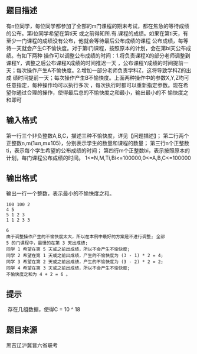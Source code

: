 


## 题目描述
有n位同学，每位同学都参加了全部的m门课程的期末考试，都在焦急的等待成绩的公布。第i位同学希望在第ti天
或之前得知所.有.课程的成绩。如果在第ti天，有至少一门课程的成绩没有公布，他就会等待最后公布成绩的课程
公布成绩，每等待一天就会产生C不愉快度。对于第i门课程，按照原本的计划，会在第bi天公布成绩。有如下两种
操作可以调整公布成绩的时间：1.将负责课程X的部分老师调整到课程Y，调整之后公布课程X成绩的时间推迟一天
，公布课程Y成绩的时间提前一天；每次操作产生A不愉快度。2.增加一部分老师负责学科Z，这将导致学科Z的出成
绩时间提前一天；每次操作产生B不愉快度。上面两种操作中的参数X,Y,Z均可任意指定，每种操作均可以执行多次
，每次执行时都可以重新指定参数。现在希望你通过合理的操作，使得最后总的不愉快度之和最小，输出最小的不
愉快度之和即可
## 输入格式
第一行三个非负整数A,B,C，描述三种不愉快度，详见【问题描述】；
第二行两个正整数n,m(1≤n,m≤105)，分别表示学生的数量和课程的数量；
第三行n个正整数ti，表示每个学生希望的公布成绩的时间；
第四行m个正整数bi，表示按照原本的计划，每门课程公布成绩的时间。
1<=N,M,Ti,Bi<=100000,0<=A,B,C<=100000
## 输出格式
输出一行一个整数，表示最小的不愉快度之和。

```input1
100 100 2
4 5
5 1 2 3
1 1 2 3 3

```

```output1
6
由于调整操作产生的不愉快度太大，所以在本例中最好的方案是不进行调整; 全部
5 的门课程中，最慢的在第 3 天出成绩;
同学 1 希望在第 5 天或之前出成绩，所以不会产生不愉快度;
同学 2 希望在第 1 天或之前出成绩，产生的不愉快度为 (3 - 1) * 2 = 4;
同学 3 希望在第 2 天或之前出成绩，产生的不愉快度为 (3 - 2) * 2 = 2;
同学 4 希望在第 3 天或之前出成绩，所以不会产生不愉快度;
不愉快度之和为 4 + 2 = 6 。
```

## 提示
 存在几组数据，使得C = 10 ^ 18
## 题目来源
黑吉辽沪冀晋六省联考


